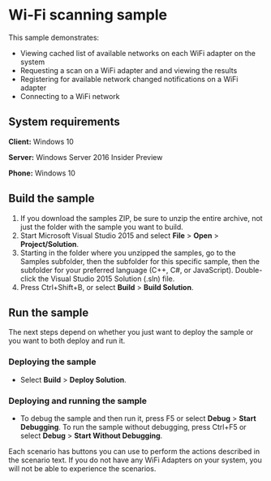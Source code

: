 ﻿<!---
  category: NetworkingAndWebServices 
--->

# Wi-Fi scanning sample

This sample demonstrates:

-   Viewing cached list of available networks on each WiFi adapter on the system
-   Requesting a scan on a WiFi adapter and and viewing the results
-   Registering for available network changed notifications on a WiFi adapter
-   Connecting to a WiFi network

## System requirements

**Client:** Windows 10

**Server:** Windows Server 2016 Insider Preview

**Phone:**  Windows 10

## Build the sample

1. If you download the samples ZIP, be sure to unzip the entire archive, not just the folder with the sample you want to build. 
2. Start Microsoft Visual Studio 2015 and select **File** \> **Open** \> **Project/Solution**.
3. Starting in the folder where you unzipped the samples, go to the Samples subfolder, then the subfolder for this specific sample, then the subfolder for your preferred language (C++, C#, or JavaScript). Double-click the Visual Studio 2015 Solution (.sln) file.
4. Press Ctrl+Shift+B, or select **Build** \> **Build Solution**.

## Run the sample

The next steps depend on whether you just want to deploy the sample or you want to both deploy and run it.

### Deploying the sample

- Select **Build** \> **Deploy Solution**. 

### Deploying and running the sample

- To debug the sample and then run it, press F5 or select **Debug** \> **Start Debugging**. To run the sample without debugging, press Ctrl+F5 or select **Debug** \> **Start Without Debugging**. 

Each scenario has buttons you can use to perform the actions described in the scenario text. If you do not have any WiFi Adapters on your system, you will not be able to experience the scenarios.
